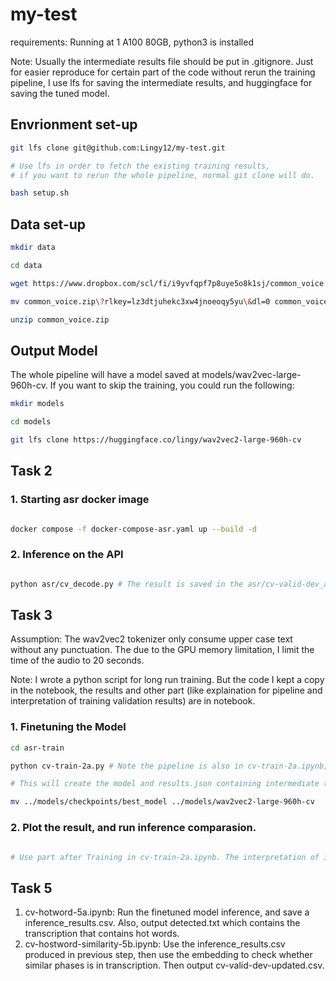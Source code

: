 # my-test

requirements: Running at 1 A100 80GB, python3 is installed

Note: Usually the intermediate results file should be put in .gitignore. Just for easier reproduce for certain part of the code without rerun the training pipeline, I use lfs for saving the intermediate results, and huggingface for saving the tuned model.

## Envrionment set-up

```bash
git lfs clone git@github.com:Lingy12/my-test.git

# Use lfs in order to fetch the existing training results,
# if you want to rerun the whole pipeline, normal git clone will do.

bash setup.sh
```

## Data set-up

```bash
mkdir data

cd data

wget https://www.dropbox.com/scl/fi/i9yvfqpf7p8uye5o8k1sj/common_voice.zip?rlkey=lz3dtjuhekc3xw4jnoeoqy5yu&dl=0 

mv common_voice.zip\?rlkey=lz3dtjuhekc3xw4jnoeoqy5yu\&dl=0 common_voice.zip    

unzip common_voice.zip
```

## Output Model

The whole pipeline will have a model saved at models/wav2vec-large-960h-cv. If you want to skip the training, you could run the following:

```bash
mkdir models

cd models

git lfs clone https://huggingface.co/lingy/wav2vec2-large-960h-cv
```

## Task 2

### 1. Starting asr docker image

```bash

docker compose -f docker-compose-asr.yaml up --build -d 

```

### 2. Inference on the API

```bash

python asr/cv_decode.py # The result is saved in the asr/cv-valid-dev_asr.txt

```

## Task 3

Assumption: The wav2vec2 tokenizer only consume upper case text without any punctuation. The due to the GPU memory limitation, I limit the time of the audio to 20 seconds. 

Note: I wrote a python script for long run training. But the code I kept a copy in the notebook, the results and other part (like explaination for pipeline and interpretation of training validation results) are in notebook.

### 1. Finetuning the Model

```bash
cd asr-train

python cv-train-2a.py # Note the pipeline is also in cv-train-2a.ipynb, but I put it as seperate python script because I could keep it in tmux session. 

# This will create the model and results.json containing intermediate train and validation logging result.

mv ../models/checkpoints/best_model ../models/wav2vec2-large-960h-cv
```

### 2. Plot the result, and run inference comparasion. 

```bash

# Use part after Training in cv-train-2a.ipynb. The interpretation of intermediate result also in the notebook.

```

## Task 5

1. cv-hotword-5a.ipynb: Run the finetuned model inference, and save a inference_results.csv. Also, output detected.txt which contains the transcription that contains hot words.
2. cv-hostword-similarity-5b.ipynb: Use the inference_results.csv produced in previous step, then use the embedding to check whether similar phases is in transcription. Then output cv-valid-dev-updated.csv.
